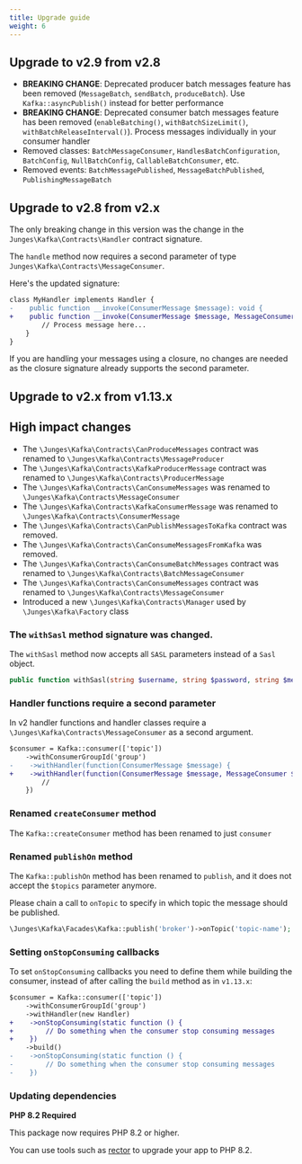 ```yaml
---
title: Upgrade guide
weight: 6
---
```


## Upgrade to v2.9 from v2.8

- **BREAKING CHANGE**: Deprecated producer batch messages feature has been removed (`MessageBatch`, `sendBatch`, `produceBatch`). Use `Kafka::asyncPublish()` instead for better performance
- **BREAKING CHANGE**: Deprecated consumer batch messages feature has been removed (`enableBatching()`, `withBatchSizeLimit()`, `withBatchReleaseInterval()`). Process messages individually in your consumer handler
- Removed classes: `BatchMessageConsumer`, `HandlesBatchConfiguration`, `BatchConfig`, `NullBatchConfig`, `CallableBatchConsumer`, etc.
- Removed events: `BatchMessagePublished`, `MessageBatchPublished`, `PublishingMessageBatch`

## Upgrade to v2.8 from v2.x
The only breaking change in this version was the change in the `Junges\Kafka\Contracts\Handler` contract signature.

The `handle` method now requires a second parameter of type `Junges\Kafka\Contracts\MessageConsumer`.

Here's the updated signature:
```diff
class MyHandler implements Handler {
-    public function __invoke(ConsumerMessage $message): void {
+    public function __invoke(ConsumerMessage $message, MessageConsumer $consumer): void {
        // Process message here...
    }
}
```

If you are handling your messages using a closure, no changes are needed as the closure signature already supports the second parameter.

## Upgrade to v2.x from v1.13.x

## High impact changes
 - The `\Junges\Kafka\Contracts\CanProduceMessages` contract was renamed to `\Junges\Kafka\Contracts\MessageProducer`
- The `\Junges\Kafka\Contracts\KafkaProducerMessage` contract was renamed to `\Junges\Kafka\Contracts\ProducerMessage`
- The `\Junges\Kafka\Contracts\CanConsumeMessages` was renamed to `\Junges\Kafka\Contracts\MessageConsumer`
- The `\Junges\Kafka\Contracts\KafkaConsumerMessage` was renamed to `\Junges\Kafka\Contracts\ConsumerMessage`
- The `\Junges\Kafka\Contracts\CanPublishMessagesToKafka` contract was removed.
- The `\Junges\Kafka\Contracts\CanConsumeMessagesFromKafka` was removed.
- The `\Junges\Kafka\Contracts\CanConsumeBatchMessages` contract was renamed to `\Junges\Kafka\Contracts\BatchMessageConsumer`
- The `\Junges\Kafka\Contracts\CanConsumeMessages` contract was renamed to `\Junges\Kafka\Contracts\MessageConsumer`
- Introduced a new `\Junges\Kafka\Contracts\Manager` used by `\Junges\Kafka\Factory` class

### The `withSasl` method signature was changed.

The `withSasl` method now accepts all `SASL` parameters instead of a `Sasl` object.
```php
public function withSasl(string $username, string $password, string $mechanisms, string $securityProtocol = 'SASL_PLAINTEXT');
```

### Handler functions require a second parameter

In v2 handler functions and handler classes require a `\Junges\Kafka\Contracts\MessageConsumer` as a second argument.

```diff
$consumer = Kafka::consumer(['topic'])
    ->withConsumerGroupId('group')
-    ->withHandler(function(ConsumerMessage $message) {
+    ->withHandler(function(ConsumerMessage $message, MessageConsumer $consumer) {
        //
    })
```

### Renamed `createConsumer` method
The `Kafka::createConsumer` method has been renamed to just `consumer`

### Renamed `publishOn` method
The `Kafka::publishOn` method has been renamed to `publish`, and it does not accept the `$topics` parameter anymore.

Please chain a call to `onTopic` to specify in which topic the message should be published.

```php
\Junges\Kafka\Facades\Kafka::publish('broker')->onTopic('topic-name');
```

### Setting `onStopConsuming` callbacks

To set `onStopConsuming` callbacks you need to define them while building the consumer, instead of after calling the `build` method as in `v1.13.x`:

```diff
$consumer = Kafka::consumer(['topic'])
    ->withConsumerGroupId('group')
    ->withHandler(new Handler)
+    ->onStopConsuming(static function () {
+        // Do something when the consumer stop consuming messages
+    })
    ->build()
-    ->onStopConsuming(static function () {
-        // Do something when the consumer stop consuming messages
-    })
```


### Updating dependencies
**PHP 8.2 Required**

This package now requires PHP 8.2 or higher.

You can use tools such as [rector](https://github.com/rectorphp/rector) to upgrade your app to PHP 8.2.
